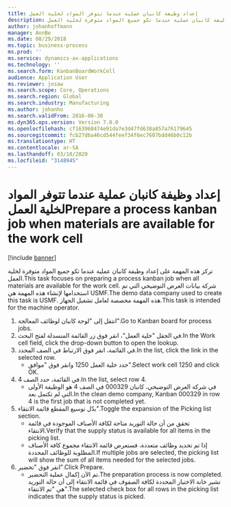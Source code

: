 ```yaml
---
title: إعداد وظيفة كانبان عملية عندما تتوفر المواد لخلية العمل
description: تركز هذه المهمة على إعداد وظيفة كانبان عملية عندما تكو جميع المواد متوفرة لخلية العمل.
author: johanhoffmann
manager: AnnBe
ms.date: 08/29/2018
ms.topic: business-process
ms.prod: ''
ms.service: dynamics-ax-applications
ms.technology: ''
ms.search.form: KanbanBoardWorkCell
audience: Application User
ms.reviewer: josaw
ms.search.scope: Core, Operations
ms.search.region: Global
ms.search.industry: Manufacturing
ms.author: johanho
ms.search.validFrom: 2016-06-30
ms.dyn365.ops.version: Version 7.0.0
ms.openlocfilehash: cf163968474e91da7e3d47fd638a857a76179645
ms.sourcegitcommit: fcb27d6a46cd544feef34f6ec7607bdd46b0c12b
ms.translationtype: HT
ms.contentlocale: ar-SA
ms.lasthandoff: 03/18/2020
ms.locfileid: "3148945"
---
```

# <a name="prepare-a-process-kanban-job-when-materials-are-available-for-the-work-cell"></a><span data-ttu-id="b36d8-103">إعداد وظيفة كانبان عملية عندما تتوفر المواد لخلية العمل</span><span class="sxs-lookup"><span data-stu-id="b36d8-103">Prepare a process kanban job when materials are available for the work cell</span></span>

[!include [banner](../../includes/banner.md)]

<span data-ttu-id="b36d8-104">تركز هذه المهمة على إعداد وظيفة كانبان عملية عندما تكو جميع المواد متوفرة لخلية العمل.</span><span class="sxs-lookup"><span data-stu-id="b36d8-104">This task focuses on preparing a process kanban job when all materials are available for the work cell.</span></span> <span data-ttu-id="b36d8-105">شركة بيانات العرض التوضيحي التي تم استخدامها لإنشاء هذه المهمة هي USMF.‬</span><span class="sxs-lookup"><span data-stu-id="b36d8-105">The demo data company used to create this task is USMF.</span></span> <span data-ttu-id="b36d8-106">هذه المهمة مخصصة لعامل تشغيل الجهاز.</span><span class="sxs-lookup"><span data-stu-id="b36d8-106">This task is intended for the machine operator.</span></span>

1. <span data-ttu-id="b36d8-107">انتقل إلى "‏‫لوحة كانبان لوظائف المعالجة‬".</span><span class="sxs-lookup"><span data-stu-id="b36d8-107">Go to Kanban board for process jobs.</span></span>
2. <span data-ttu-id="b36d8-108">في الحقل "خلية العمل"، انقر فوق زر القائمة المنسدلة لفتح البحث.</span><span class="sxs-lookup"><span data-stu-id="b36d8-108">In the Work cell field, click the drop-down button to open the lookup.</span></span>
3. <span data-ttu-id="b36d8-109">في القائمة، انقر فوق الارتباط في الصف المحدد.</span><span class="sxs-lookup"><span data-stu-id="b36d8-109">In the list, click the link in the selected row.</span></span>
    * <span data-ttu-id="b36d8-110">حدد خلية العمل 1250 وانقر فوق "موافق".</span><span class="sxs-lookup"><span data-stu-id="b36d8-110">Select work cell 1250 and click OK.</span></span>  
4. <span data-ttu-id="b36d8-111">في القائمة، حدد الصف 4.</span><span class="sxs-lookup"><span data-stu-id="b36d8-111">In the list, select row 4.</span></span>
    * <span data-ttu-id="b36d8-112">في شركة العرض التوضيحي، كانبان 000329 في الصف 4 هو الوظيفة الأولى التي لم تكتمل بعد.</span><span class="sxs-lookup"><span data-stu-id="b36d8-112">In the clean demo company, Kanban 000329 in row 4 is the first job that is not completed yet.</span></span>  
5. <span data-ttu-id="b36d8-113">بدّل توسيع المقطع قائمة الانتقاء".</span><span class="sxs-lookup"><span data-stu-id="b36d8-113">Toggle the expansion of the Picking list section.</span></span>
    * <span data-ttu-id="b36d8-114">تحقق من أن حالة التوريد متاحة لكافة الأصناف الموجودة في قائمة الانتقاء.</span><span class="sxs-lookup"><span data-stu-id="b36d8-114">Verify that the supply status is available for all items in the picking list.</span></span>  
    * <span data-ttu-id="b36d8-115">إذا تم تحديد وظائف متعددة، فستعرض قائمة الانتقاء مجموع كافة الأصناف المطلوبة للوظائف المحددة.</span><span class="sxs-lookup"><span data-stu-id="b36d8-115">If multiple jobs are selected, the picking list will show the sum of all items needed for the selected jobs.</span></span>  
6. <span data-ttu-id="b36d8-116">انقر فوق "تحضير‬".</span><span class="sxs-lookup"><span data-stu-id="b36d8-116">Click Prepare.</span></span>
    * <span data-ttu-id="b36d8-117">تم الآن إكمال عملية التحضير.</span><span class="sxs-lookup"><span data-stu-id="b36d8-117">The preparation process is now completed.</span></span> <span data-ttu-id="b36d8-118">تشير خانة الاختيار المحددة لكافة الصفوف في قائمة الانتقاء إلى أن حالة التوريد هي "تم الانتقاء".</span><span class="sxs-lookup"><span data-stu-id="b36d8-118">The selected check box for all rows in the picking list indicates that the supply status is picked.</span></span>  

